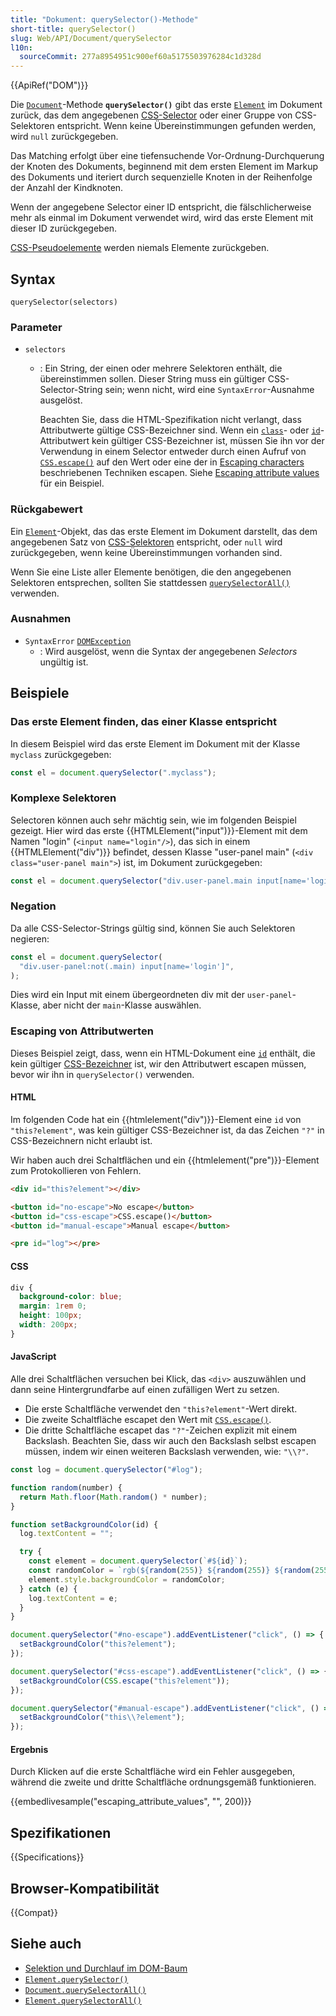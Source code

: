 ```yaml
---
title: "Dokument: querySelector()-Methode"
short-title: querySelector()
slug: Web/API/Document/querySelector
l10n:
  sourceCommit: 277a8954951c900ef60a5175503976284c1d328d
---
```


{{ApiRef("DOM")}}

Die [`Document`](/de/docs/Web/API/Document)-Methode **`querySelector()`** gibt das erste [`Element`](/de/docs/Web/API/Element) im Dokument zurück, das dem angegebenen [CSS-Selector](/de/docs/Web/CSS/CSS_selectors) oder einer Gruppe von CSS-Selektoren entspricht. Wenn keine Übereinstimmungen gefunden werden, wird `null` zurückgegeben.

Das Matching erfolgt über eine tiefensuchende Vor-Ordnung-Durchquerung der Knoten des Dokuments, beginnend mit dem ersten Element im Markup des Dokuments und iteriert durch sequenzielle Knoten in der Reihenfolge der Anzahl der Kindknoten.

Wenn der angegebene Selector einer ID entspricht, die fälschlicherweise mehr als einmal im Dokument verwendet wird, wird das erste Element mit dieser ID zurückgegeben.

[CSS-Pseudoelemente](/de/docs/Web/CSS/Pseudo-elements) werden niemals Elemente zurückgeben.

## Syntax

```js-nolint
querySelector(selectors)
```

### Parameter

- `selectors`
  - : Ein String, der einen oder mehrere Selektoren enthält, die übereinstimmen sollen. Dieser String muss ein gültiger CSS-Selector-String sein; wenn nicht, wird eine `SyntaxError`-Ausnahme ausgelöst.

    Beachten Sie, dass die HTML-Spezifikation nicht verlangt, dass Attributwerte gültige CSS-Bezeichner sind. Wenn ein [`class`](/de/docs/Web/HTML/Reference/Global_attributes/class)- oder [`id`](/de/docs/Web/HTML/Reference/Global_attributes/id)-Attributwert kein gültiger CSS-Bezeichner ist, müssen Sie ihn vor der Verwendung in einem Selector entweder durch einen Aufruf von [`CSS.escape()`](/de/docs/Web/API/CSS/escape_static) auf den Wert oder eine der in [Escaping characters](/de/docs/Web/CSS/ident#escaping_characters) beschriebenen Techniken escapen. Siehe [Escaping attribute values](#escaping_von_attributwerten) für ein Beispiel.

### Rückgabewert

Ein [`Element`](/de/docs/Web/API/Element)-Objekt, das das erste Element im Dokument darstellt, das dem angegebenen Satz von [CSS-Selektoren](/de/docs/Web/CSS/CSS_selectors) entspricht, oder `null` wird zurückgegeben, wenn keine Übereinstimmungen vorhanden sind.

Wenn Sie eine Liste aller Elemente benötigen, die den angegebenen Selektoren entsprechen, sollten Sie stattdessen [`querySelectorAll()`](/de/docs/Web/API/Document/querySelectorAll) verwenden.

### Ausnahmen

- `SyntaxError` [`DOMException`](/de/docs/Web/API/DOMException)
  - : Wird ausgelöst, wenn die Syntax der angegebenen _Selectors_ ungültig ist.

## Beispiele

### Das erste Element finden, das einer Klasse entspricht

In diesem Beispiel wird das erste Element im Dokument mit der Klasse `myclass` zurückgegeben:

```js
const el = document.querySelector(".myclass");
```

### Komplexe Selektoren

Selectoren können auch sehr mächtig sein, wie im folgenden Beispiel gezeigt. Hier wird das erste {{HTMLElement("input")}}-Element mit dem Namen "login" (`<input name="login"/>`), das sich in einem {{HTMLElement("div")}} befindet, dessen Klasse "user-panel main" (`<div class="user-panel main">`) ist, im Dokument zurückgegeben:

```js
const el = document.querySelector("div.user-panel.main input[name='login']");
```

### Negation

Da alle CSS-Selector-Strings gültig sind, können Sie auch Selektoren negieren:

```js
const el = document.querySelector(
  "div.user-panel:not(.main) input[name='login']",
);
```

Dies wird ein Input mit einem übergeordneten div mit der `user-panel`-Klasse, aber nicht der `main`-Klasse auswählen.

### Escaping von Attributwerten

Dieses Beispiel zeigt, dass, wenn ein HTML-Dokument eine [`id`](/de/docs/Web/HTML/Reference/Global_attributes/id) enthält, die kein gültiger [CSS-Bezeichner](/de/docs/Web/CSS/ident) ist, wir den Attributwert escapen müssen, bevor wir ihn in `querySelector()` verwenden.

#### HTML

Im folgenden Code hat ein {{htmlelement("div")}}-Element eine `id` von `"this?element"`, was kein gültiger CSS-Bezeichner ist, da das Zeichen `"?"` in CSS-Bezeichnern nicht erlaubt ist.

Wir haben auch drei Schaltflächen und ein {{htmlelement("pre")}}-Element zum Protokollieren von Fehlern.

```html
<div id="this?element"></div>

<button id="no-escape">No escape</button>
<button id="css-escape">CSS.escape()</button>
<button id="manual-escape">Manual escape</button>

<pre id="log"></pre>
```

#### CSS

```css
div {
  background-color: blue;
  margin: 1rem 0;
  height: 100px;
  width: 200px;
}
```

#### JavaScript

Alle drei Schaltflächen versuchen bei Klick, das `<div>` auszuwählen und dann seine Hintergrundfarbe auf einen zufälligen Wert zu setzen.

- Die erste Schaltfläche verwendet den `"this?element"`-Wert direkt.
- Die zweite Schaltfläche escapet den Wert mit [`CSS.escape()`](/de/docs/Web/API/CSS/escape_static).
- Die dritte Schaltfläche escapet das `"?"`-Zeichen explizit mit einem Backslash. Beachten Sie, dass wir auch den Backslash selbst escapen müssen, indem wir einen weiteren Backslash verwenden, wie: `"\\?"`.

```js
const log = document.querySelector("#log");

function random(number) {
  return Math.floor(Math.random() * number);
}

function setBackgroundColor(id) {
  log.textContent = "";

  try {
    const element = document.querySelector(`#${id}`);
    const randomColor = `rgb(${random(255)} ${random(255)} ${random(255)})`;
    element.style.backgroundColor = randomColor;
  } catch (e) {
    log.textContent = e;
  }
}

document.querySelector("#no-escape").addEventListener("click", () => {
  setBackgroundColor("this?element");
});

document.querySelector("#css-escape").addEventListener("click", () => {
  setBackgroundColor(CSS.escape("this?element"));
});

document.querySelector("#manual-escape").addEventListener("click", () => {
  setBackgroundColor("this\\?element");
});
```

#### Ergebnis

Durch Klicken auf die erste Schaltfläche wird ein Fehler ausgegeben, während die zweite und dritte Schaltfläche ordnungsgemäß funktionieren.

{{embedlivesample("escaping_attribute_values", "", 200)}}

## Spezifikationen

{{Specifications}}

## Browser-Kompatibilität

{{Compat}}

## Siehe auch

- [Selektion und Durchlauf im DOM-Baum](/de/docs/Web/API/Document_Object_Model/Selection_and_traversal_on_the_DOM_tree)
- [`Element.querySelector()`](/de/docs/Web/API/Element/querySelector)
- [`Document.querySelectorAll()`](/de/docs/Web/API/Document/querySelectorAll)
- [`Element.querySelectorAll()`](/de/docs/Web/API/Element/querySelectorAll)
